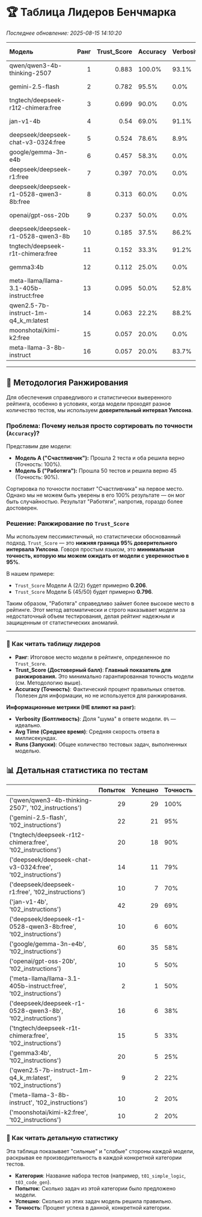 # 🏆 Таблица Лидеров Бенчмарка

*Последнее обновление: 2025-08-15 14:10:20*

| Модель                                  |   Ранг |   Trust_Score | Accuracy   | Verbosity   | Avg Time   |   Runs |
|:----------------------------------------|-------:|--------------:|:-----------|:------------|:-----------|-------:|
| qwen/qwen3-4b-thinking-2507             |      1 |         0.883 | 100.0%     | 93.1%       | 25,990 мс  |     29 |
| gemini-2.5-flash                        |      2 |         0.782 | 95.5%      | 0.0%        | 2,799 мс   |     22 |
| tngtech/deepseek-r1t2-chimera:free      |      3 |         0.699 | 90.0%      | 0.0%        | 10,095 мс  |     20 |
| jan-v1-4b                               |      4 |         0.54  | 69.0%      | 91.1%       | 57,097 мс  |     42 |
| deepseek/deepseek-chat-v3-0324:free     |      5 |         0.524 | 78.6%      | 8.9%        | 17,800 мс  |     14 |
| google/gemma-3n-e4b                     |      6 |         0.457 | 58.3%      | 0.0%        | 808 мс     |     60 |
| deepseek/deepseek-r1:free               |      7 |         0.397 | 70.0%      | 0.0%        | 14,202 мс  |     10 |
| deepseek/deepseek-r1-0528-qwen3-8b:free |      8 |         0.313 | 60.0%      | 0.0%        | 15,843 мс  |     10 |
| openai/gpt-oss-20b                      |      9 |         0.237 | 50.0%      | 0.0%        | 15,224 мс  |     10 |
| deepseek/deepseek-r1-0528-qwen3-8b      |     10 |         0.185 | 37.5%      | 86.2%       | 15,143 мс  |     16 |
| tngtech/deepseek-r1t-chimera:free       |     11 |         0.152 | 33.3%      | 91.2%       | 8,978 мс   |     15 |
| gemma3:4b                               |     12 |         0.112 | 25.0%      | 0.0%        | 6,972 мс   |     20 |
| meta-llama/llama-3.1-405b-instruct:free |     13 |         0.095 | 50.0%      | 52.8%       | 18,429 мс  |      2 |
| qwen2.5-7b-instruct-1m-q4_k_m:latest    |     14 |         0.063 | 22.2%      | 88.2%       | 2,669 мс   |      9 |
| moonshotai/kimi-k2:free                 |     15 |         0.057 | 20.0%      | 0.0%        | 4,072 мс   |     10 |
| meta-llama-3-8b-instruct                |     16 |         0.057 | 20.0%      | 83.7%       | 2,725 мс   |     10 |

---
## 🎯 Методология Ранжирования

Для обеспечения справедливого и статистически выверенного рейтинга, особенно в условиях, когда модели проходят разное количество тестов, мы используем **доверительный интервал Уилсона**.

### Проблема: Почему нельзя просто сортировать по точности (`Accuracy`)?

Представим две модели:
- **Модель А ("Счастливчик"):** Прошла 2 теста и оба решила верно (Точность: 100%).
- **Модель Б ("Работяга"):** Прошла 50 тестов и решила верно 45 (Точность: 90%).

Сортировка по точности поставит "Счастливчика" на первое место. Однако мы не можем быть уверены в его 100% результате — он мог быть случайностью. Результат "Работяги", напротив, гораздо более достоверен.

### Решение: Ранжирование по `Trust_Score`

Мы используем пессимистичный, но статистически обоснованный подход. `Trust_Score` — это **нижняя граница 95% доверительного интервала Уилсона**. Говоря простым языком, это **минимальная точность, которую мы можем ожидать от модели с уверенностью в 95%**.

В нашем примере:
- `Trust_Score` Модели А (2/2) будет примерно **0.206**.
- `Trust_Score` Модели Б (45/50) будет примерно **0.796**.

Таким образом, "Работяга" справедливо займет более высокое место в рейтинге. Этот метод автоматически и строго наказывает модели за недостаточный объем тестирования, делая рейтинг надежным и защищенным от статистических аномалий.

---
### 📖 Как читать таблицу лидеров

- **Ранг**: Итоговое место модели в рейтинге, определенное по `Trust_Score`.
- **Trust_Score (Достоверный балл)**: **Главный показатель для ранжирования.** Это минимально гарантированная точность модели (см. Методологию выше).
- **Accuracy (Точность)**: Фактический процент правильных ответов. Полезен для информации, но не используется для ранжирования.

**Информационные метрики (НЕ влияют на ранг):**

- **Verbosity (Болтливость)**: Доля "шума" в ответе модели. `0%` — идеально.
- **Avg Time (Среднее время)**: Средняя скорость ответа в миллисекундах.
- **Runs (Запуски)**: Общее количество тестовых задач, выполненных моделью.

## 📊 Детальная статистика по тестам

|                                                                 |   Попыток |   Успешно | Точность   |
|:----------------------------------------------------------------|----------:|----------:|:-----------|
| ('qwen/qwen3-4b-thinking-2507', 't02_instructions')             |        29 |        29 | 100%       |
| ('gemini-2.5-flash', 't02_instructions')                        |        22 |        21 | 95%        |
| ('tngtech/deepseek-r1t2-chimera:free', 't02_instructions')      |        20 |        18 | 90%        |
| ('deepseek/deepseek-chat-v3-0324:free', 't02_instructions')     |        14 |        11 | 79%        |
| ('deepseek/deepseek-r1:free', 't02_instructions')               |        10 |         7 | 70%        |
| ('jan-v1-4b', 't02_instructions')                               |        42 |        29 | 69%        |
| ('deepseek/deepseek-r1-0528-qwen3-8b:free', 't02_instructions') |        10 |         6 | 60%        |
| ('google/gemma-3n-e4b', 't02_instructions')                     |        60 |        35 | 58%        |
| ('openai/gpt-oss-20b', 't02_instructions')                      |        10 |         5 | 50%        |
| ('meta-llama/llama-3.1-405b-instruct:free', 't02_instructions') |         2 |         1 | 50%        |
| ('deepseek/deepseek-r1-0528-qwen3-8b', 't02_instructions')      |        16 |         6 | 38%        |
| ('tngtech/deepseek-r1t-chimera:free', 't02_instructions')       |        15 |         5 | 33%        |
| ('gemma3:4b', 't02_instructions')                               |        20 |         5 | 25%        |
| ('qwen2.5-7b-instruct-1m-q4_k_m:latest', 't02_instructions')    |         9 |         2 | 22%        |
| ('meta-llama-3-8b-instruct', 't02_instructions')                |        10 |         2 | 20%        |
| ('moonshotai/kimi-k2:free', 't02_instructions')                 |        10 |         2 | 20%        |

### 📖 Как читать детальную статистику

Эта таблица показывает "сильные" и "слабые" стороны каждой модели, раскрывая ее производительность в каждой конкретной категории тестов.

- **Категория**: Название набора тестов (например, `t01_simple_logic`, `t03_code_gen`).
- **Попыток**: Сколько задач из этой категории было предложено модели.
- **Успешно**: Сколько из этих задач модель решила правильно.
- **Точность**: Процент успеха в данной, конкретной категории.
